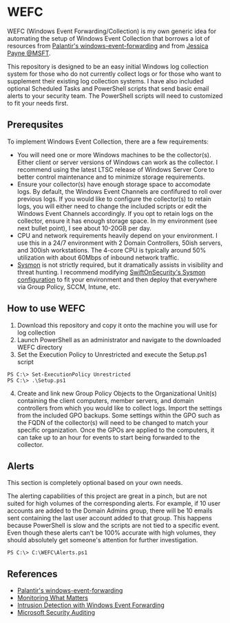 # WEFC
WEFC (Windows Event Forwarding/Collection) is my own generic idea for automating the setup of Windows Event Collection that borrows a lot of resources from [Palantir's windows-event-forwarding](https://github.com/palantir/windows-event-forwarding) and from [Jessica Payne @MSFT](https://docs.microsoft.com/en-us/archive/blogs/jepayne/monitoring-what-matters-windows-event-forwarding-for-everyone-even-if-you-already-have-a-siem). 

This repository is designed to be an easy initial Windows log collection system for those who do not currently collect logs or for those who want to supplement their existing log collection systems. I have also included optional Scheduled Tasks and PowerShell scripts that send basic email alerts to your security team. The PowerShell scripts will need to customized to fit your needs first.

## Prerequsites
To implement Windows Event Collection, there are a few requirements:
- You will need one or more Windows machines to be the collector(s). Either client or server versions of Windows can work as the collector. I recommend using the latest LTSC release of Windows Server Core to better control maintenance and to minimize storage requirements.
- Ensure your collector(s) have enough storage space to accomodate logs. By default, the Windows Event Channels are confifured to roll over previous logs. If you would like to configure the collector(s) to retain logs, you will either need to change the included scripts or edit the Windows Event Channels accordingly. If you opt to retain logs on the collector, ensure it has enough storage space. In my environment (see next bullet point), I see about 10-20GB per day.
- CPU and network requirements heavily depend on your environment. I use this in a 24/7 environment with 2 Domain Controllers, 50ish servers, and 300ish workstations. The 4-core CPU is typically around 50% utilization with about 60Mbps of inbound network traffic.
- [Sysmon](https://docs.microsoft.com/en-us/sysinternals/downloads/sysmon#:~:text=System%20Monitor%20(Sysmon)%20is%20a,changes%20to%20file%20creation%20time.) is not strictly required, but it dramatically assists in visibility and threat hunting. I recommend modifying [SwiftOnSecurity's Sysmon configuration](https://github.com/SwiftOnSecurity/sysmon-config) to fit your environment and then deploy that everywhere via Group Policy, SCCM, Intune, etc.

## How to use WEFC
1. Download this repository and copy it onto the machine you will use for log collection
2. Launch PowerShell as an administrator and navigate to the downloaded WEFC directory
3. Set the Execution Policy to Unrestricted and execute the Setup.ps1 script
```
PS C:\> Set-ExecutionPolicy Unrestricted
PS C:\> .\Setup.ps1
```
4. Create and link new Group Policy Objects to the Organizational Unit(s) containing the client computers, member servers, and domain controllers from which you would like to collect logs. Import the settings from the included GPO backups. Some settings within the GPO such as the FQDN of the collector(s) will need to be changed to match your specific organization. Once the GPOs are applied to the computers, it can take up to an hour for events to start being forwarded to the collector.

## Alerts
This section is completely optional based on your own needs.

The alerting capabilities of this project are great in a pinch, but are not suited for high volumes of the corresponding alerts. For example, if 10 user accounts are added to the Domain Admins group, there will be 10 emails sent containing the last user account added to that group. This happens because PowerShell is slow and the scripts are not tied to a specific event. Even though these alerts can't be 100% accurate with high volumes, they should absolutely get someone's attention for further investigation.

```
PS C:\> C:\WEFC\Alerts.ps1
```

## References
* [Palantir's windows-event-forwarding](https://github.com/palantir/windows-event-forwarding)
* [Monitoring What Matters](https://docs.microsoft.com/en-us/archive/blogs/jepayne/monitoring-what-matters-windows-event-forwarding-for-everyone-even-if-you-already-have-a-siem)
* [Intrusion Detection with Windows Event Forwarding](https://docs.microsoft.com/en-us/windows/security/threat-protection/use-windows-event-forwarding-to-assist-in-intrusion-detection)
* [Microsoft Security Auditing](https://docs.microsoft.com/en-us/windows/security/threat-protection/auditing/security-auditing-overview)